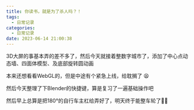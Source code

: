 ```yaml
---
title: 你读书，就是为了杀人吗？！
tags:
  - 日常记录
categories:
  - 日常记录
date: 2023-06-14 21:00:38
---
```


3D大屏的事基本弄的差不多了，然后今天就接着整数字城市了，添加了中心点动态墙、四面体模型、及底部旋转圆动画

本来还想看看WebGL的，但是中途有个紧急上线，给耽搁了 😫

然后今天整理了下Blender的快捷键，算是复习了一遍基础操作吧

然后早上总算是把180°的自行车主杠给弄好了，明天终于能整车轮了🤸‍♂️
